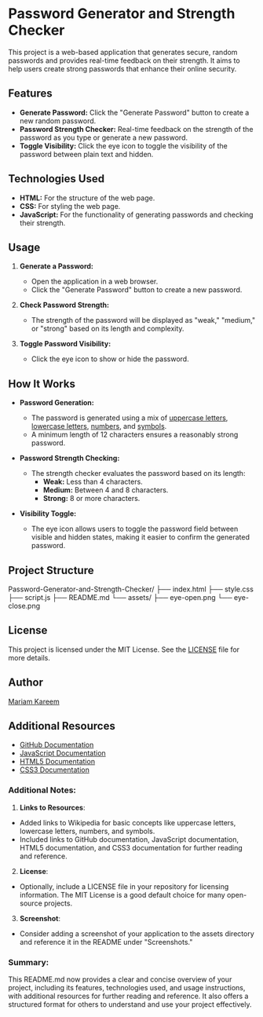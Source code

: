 # Password Generator and Strength Checker

This project is a web-based application that generates secure, random passwords and provides real-time feedback on their strength. It aims to help users create strong passwords that enhance their online security.

## Features

- **Generate Password:** Click the "Generate Password" button to create a new random password.
- **Password Strength Checker:** Real-time feedback on the strength of the password as you type or generate a new password.
- **Toggle Visibility:** Click the eye icon to toggle the visibility of the password between plain text and hidden.

## Technologies Used

- **HTML:** For the structure of the web page.
- **CSS:** For styling the web page.
- **JavaScript:** For the functionality of generating passwords and checking their strength.

## Usage

1. **Generate a Password:**
   - Open the application in a web browser.
   - Click the "Generate Password" button to create a new password.
   
2. **Check Password Strength:**
   - The strength of the password will be displayed as "weak," "medium," or "strong" based on its length and complexity.
   
3. **Toggle Password Visibility:**
   - Click the eye icon to show or hide the password.

## How It Works

- **Password Generation:**
  - The password is generated using a mix of [uppercase letters](https://en.wikipedia.org/wiki/Letter_case), [lowercase letters](https://en.wikipedia.org/wiki/Letter_case), [numbers](https://en.wikipedia.org/wiki/Numerals), and [symbols](https://en.wikipedia.org/wiki/Special_character).
  - A minimum length of 12 characters ensures a reasonably strong password.
  
- **Password Strength Checking:**
  - The strength checker evaluates the password based on its length:
    - **Weak:** Less than 4 characters.
    - **Medium:** Between 4 and 8 characters.
    - **Strong:** 8 or more characters.
  
- **Visibility Toggle:**
  - The eye icon allows users to toggle the password field between visible and hidden states, making it easier to confirm the generated password.

## Project Structure

Password-Generator-and-Strength-Checker/
├── index.html
├── style.css
├── script.js
├── README.md
└── assets/
├── eye-open.png
└── eye-close.png

## License

This project is licensed under the MIT License. See the [LICENSE](LICENSE) file for more details.

## Author

[Mariam Kareem](https://github.com/CodeWithMariam)

## Additional Resources

- [GitHub Documentation](https://docs.github.com/en)
- [JavaScript Documentation](https://developer.mozilla.org/en-US/docs/Web/JavaScript)
- [HTML5 Documentation](https://developer.mozilla.org/en-US/docs/Web/Guide/HTML/HTML5)
- [CSS3 Documentation](https://developer.mozilla.org/en-US/docs/Web/CSS/CSS3)

### Additional Notes:

1. **Links to Resources**:

- Added links to Wikipedia for basic concepts like uppercase letters, lowercase letters, numbers, and symbols.
- Included links to GitHub documentation, JavaScript documentation, HTML5 documentation, and CSS3 documentation for further reading and reference.

2. **License**:

- Optionally, include a LICENSE file in your repository for licensing information. The MIT License is a good default choice for many open-source projects.

3. **Screenshot**:

- Consider adding a screenshot of your application to the assets directory and reference it in the README under "Screenshots."

### Summary:

This README.md now provides a clear and concise overview of your project, including its features, technologies used, and usage instructions, with additional resources for further reading and reference. It also offers a structured format for others to understand and use your project effectively.





